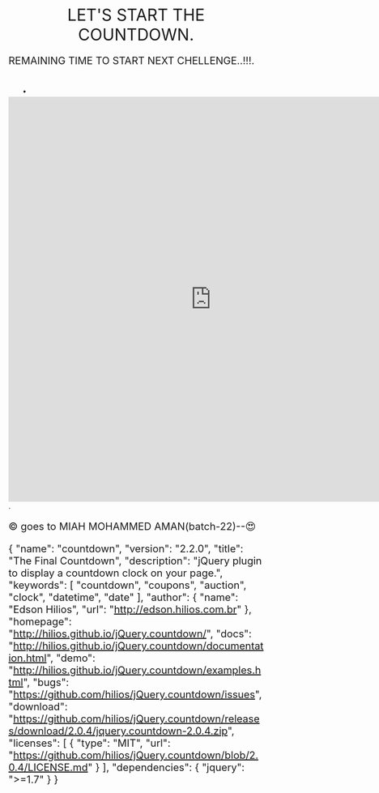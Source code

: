 	
<center><font size="+3">LET'S START THE COUNTDOWN.</font></center>

<script type="text/javascript" src="http://ajax.googleapis.com/ajax/libs/jquery/1.10.2/jquery.min.js"></script>
<script type="text/javascript" src="TimeCircles.js"></script>
<link href="TimeCircles.css" rel="stylesheet">      


REMAINING TIME TO START NEXT CHELLENGE..!!!.
    

<font size="+3"><html> 
<head> 
<style> 
p { 
  text-align: center; 
  font-size: 20px; 
  font-colour:yellow
} 
</style> 
</head> 
<body> 
<p id="demo"></p> 
<script> 
var deadline = new Date("Feb 7, 2021 11:00:00").getTime(); 
var x = setInterval(function() { 
var now = new Date().getTime(); 
var t = deadline - now; 
var days = Math.floor(t / (1000 * 60 * 60 * 24)); 
var hours = Math.floor((t%(1000 * 60 * 60 * 24))/(1000 * 60 * 60)); 
var minutes = Math.floor((t % (1000 * 60 * 60)) / (1000 * 60)); 
var seconds = Math.floor((t % (1000 * 60)) / 1000); 
document.getElementById("demo").innerHTML = days + "d "  
+ hours + "h " + minutes + "m " + seconds + "s "; 
    if (t < 0) { 
        clearInterval(x); 
        document.getElementById("demo").innerHTML = "EXPIRED"; 
    } 
}, 1000); 
</script> 
  
</body> 
</html>.</font>
	



<iframe src="https://docs.google.com/forms/d/e/1FAIpQLSeMH1WHUQAsDr8rVdTZ3kAuKmIdD2Tlcguq6x_pcYWkjuUsyQ/viewform?embedded=true" width="800" height="800" frameborder="0" marginheight="0" marginwidth="0">Loading…</iframe>.</font>




© goes to MIAH MOHAMMED AMAN(batch-22)--😍

{
  "name": "countdown",
  "version": "2.2.0",
  "title": "The Final Countdown",
  "description": "jQuery plugin to display a countdown clock on your page.",
  "keywords": [
    "countdown",
    "coupons",
    "auction",
    "clock",
    "datetime",
    "date"
  ],
  "author": {
    "name": "Edson Hilios",
    "url": "http://edson.hilios.com.br"
  },
  "homepage": "http://hilios.github.io/jQuery.countdown/",
  "docs": "http://hilios.github.io/jQuery.countdown/documentation.html",
  "demo": "http://hilios.github.io/jQuery.countdown/examples.html",
  "bugs": "https://github.com/hilios/jQuery.countdown/issues",
  "download": "https://github.com/hilios/jQuery.countdown/releases/download/2.0.4/jquery.countdown-2.0.4.zip",
  "licenses": [
    {
      "type": "MIT",
      "url": "https://github.com/hilios/jQuery.countdown/blob/2.0.4/LICENSE.md"
    }
  ],
  "dependencies": {
    "jquery": ">=1.7"
  }
}
 




 











  







